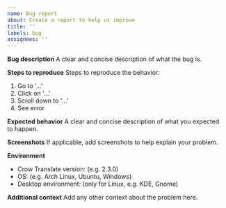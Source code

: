 ```yaml
---
name: Bug report
about: Create a report to help us improve
title: ''
labels: bug
assignees: ''
---
```


**Bug description**
A clear and concise description of what the bug is.

**Steps to reproduce**
Steps to reproduce the behavior:

1.  Go to '...'
2.  Click on '...'
3.  Scroll down to '...'
4.  See error

**Expected behavior**
A clear and concise description of what you expected to happen.

**Screenshots**
If applicable, add screenshots to help explain your problem.

**Environment**

-   Crow Translate version: (e.g. 2.3.0)
-   OS: (e.g. Arch Linux, Ubuntu, Windows)
-   Desktop environment: (only for Linux, e.g. KDE, Gnome)

**Additional context**
Add any other context about the problem here.
